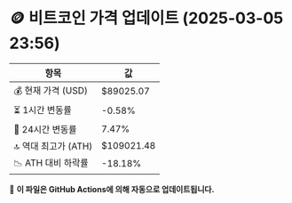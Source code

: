 # 🪙 비트코인 가격 업데이트 (2025-03-05 23:56)

| 항목                | 값 |
|--------------------|----------------|
| 💰 현재 가격 (USD) | $89025.07 |
| ⏳ 1시간 변동률    | -0.58% |
| 📆 24시간 변동률   | 7.47% |
| 🔝 역대 최고가 (ATH) | $109021.48 |
| 📉 ATH 대비 하락률 | -18.18% |

🔄 **이 파일은 GitHub Actions에 의해 자동으로 업데이트됩니다.**

